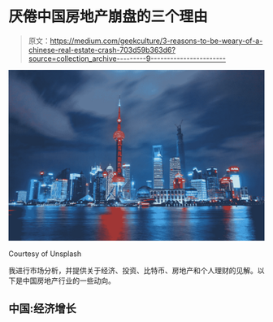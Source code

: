 # 厌倦中国房地产崩盘的三个理由

> 原文：<https://medium.com/geekculture/3-reasons-to-be-weary-of-a-chinese-real-estate-crash-703d59b363d6?source=collection_archive---------9----------------------->

![](img/cc50964f8029f238560c5e21e8b87160.png)

Courtesy of Unsplash

我进行市场分析，并提供关于经济、投资、比特币、房地产和个人理财的见解。以下是中国房地产行业的一些动向。

## 中国:经济增长